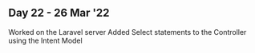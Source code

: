 ## Day 22 - 26 Mar '22

Worked on the Laravel server
Added Select statements to the Controller using the Intent Model